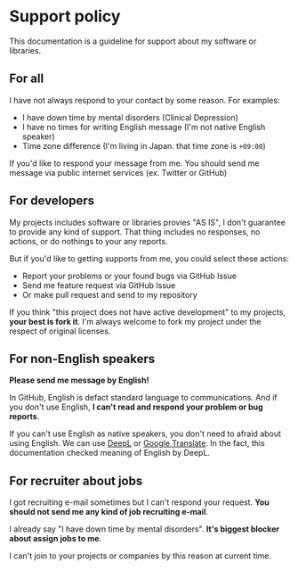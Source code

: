 # Support policy

This documentation is a guideline for support about my software or libraries.

## For all

I have not always respond to your contact by some reason.
For examples:

- I have down time by mental disorders (Clinical Depression)
- I have no times for writing English message (I'm not native English speaker)
- Time zone difference (I'm living in Japan. that time zone is `+09:00`)

If you'd like to respond your message from me.
You should send me message via public internet services (ex. Twitter or GitHub)

## For developers

My projects includes software or libraries provies "AS IS", I don't guarantee to provide any kind of support.
That thing includes no responses, no actions, or do nothings to your any reports.

But if you'd like to getting supports from me, you could select these actions:

- Report your problems or your found bugs via GitHub Issue
- Send me feature request via GitHub Issue
- Or make pull request and send to my repository

If you think "this project does not have active development" to my projects, **your best is fork it**.
I'm always welcome to fork my project under the respect of original licenses.

## For non-English speakers

**Please send me message by English!**

In GitHub, English is defact standard language to communications.
And if you don't use English, **I can't read and respond your problem or bug reports**.

If you can't use English as native speakers, you don't need to afraid about using English.
We can use [DeepL](https://www.deepl.com/translator) or [Google Translate](https://translate.google.co.jp/).
In the fact, this documentation checked meaning of English by DeepL.

## For recruiter about jobs

I got recruiting e-mail sometimes but I can't respond your request.
**You should not send me any kind of job recruiting e-mail**.

I already say "I have down time by mental disorders".
**It's biggest blocker about assign jobs to me**.

I can't join to your projects or companies by this reason at current time.
